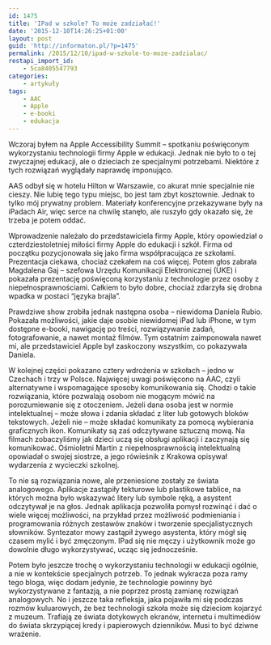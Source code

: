 ```yaml
---
id: 1475
title: 'IPad w szkole? To może zadziałać!'
date: '2015-12-10T14:26:25+01:00'
layout: post
guid: 'http://informaton.pl/?p=1475'
permalink: /2015/12/10/ipad-w-szkole-to-moze-zadzialac/
restapi_import_id:
    - 5ca8405547793
categories:
    - artykuły
tags:
    - AAC
    - Apple
    - e-booki
    - edukacja
---
```


Wczoraj byłem na Apple Accessibility Summit – spotkaniu poświęconym wykorzystaniu technologii firmy Apple w edukacji. Jednak nie było to o tej zwyczajnej edukacji, ale o dzieciach ze specjalnymi potrzebami. Niektóre z tych rozwiązań wyglądały naprawdę imponująco.

AAS odbył się w hotelu Hilton w Warszawie, co akurat mnie specjalnie nie cieszy. Nie lubię tego typu miejsc, bo jest tam zbyt kosztownie. Jednak to tylko mój prywatny problem. Materiały konferencyjne przekazywane były na iPadach Air, więc serce na chwilę stanęło, ale ruszyło gdy okazało się, że trzeba je potem oddać.

Wprowadzenie należało do przedstawiciela firmy Apple, który opowiedział o czterdziestoletniej miłości firmy Apple do edukacji i szkół. Firma od początku pozycjonowała się jako firma współpracująca ze szkołami. Prezentacja ciekawa, chociaż czekałem na coś więcej. Potem głos zabrała Magdalena Gaj – szefowa Urzędu Komunikacji Elektronicznej (UKE) i pokazała prezentację poświęconą korzystaniu z technologie przez osoby z niepełnosprawnościami. Całkiem to było dobre, chociaż zdarzyła się drobna wpadka w postaci “języka brajla”.

Prawdziwe show zrobiła jednak następna osoba – niewidoma Daniela Rubio. Pokazała możliwości, jakie daje osobie niewidomej iPad lub iPhone, w tym dostępne e-booki, nawigację po treści, rozwiązywanie zadań, fotografowanie, a nawet montaż filmów. Tym ostatnim zaimponowała nawet mi, ale przedstawiciel Apple był zaskoczony wszystkim, co pokazywała Daniela.

W kolejnej części pokazano cztery wdrożenia w szkołach – jedno w Czechach i trzy w Polsce. Najwięcej uwagi poświęcono na AAC, czyli alternatywne i wspomagające sposoby komunikowania się. Chodzi o takie rozwiązania, które pozwalają osobom nie mogącym mówić na porozumiewanie się z otoczeniem. Jeżeli dana osoba jest w normie intelektualnej – może słowa i zdania składać z liter lub gotowych bloków tekstowych. Jeżeli nie – może składać komunikaty za pomocą wybierania graficznych ikon. Komunikaty są zaś odczytywane sztuczną mową. Na filmach zobaczyliśmy jak dzieci uczą się obsługi aplikacji i zaczynają się komunikować. Ośmioletni Martin z niepełnosprawnością intelektualną opowiadał o swojej siostrze, a jego rówieśnik z Krakowa opisywał wydarzenia z wycieczki szkolnej.

To nie są rozwiązania nowe, ale przeniesione zostały ze świata analogowego. Aplikacje zastąpiły tekturowe lub plastikowe tablice, na których można było wskazywać litery lub symbole ręką, a asystent odczytywał je na głos. Jednak aplikacja pozwoliła pomysł rozwinąć i dać o wiele więcej możliwości, na przykład przez możliwość podmieniania i programowania różnych zestawów znaków i tworzenie specjalistycznych słowników. Syntezator mowy zastąpił żywego asystenta, który mógł się czasem mylić i być zmęczonym. IPad się nie męczy i użytkownik może go dowolnie długo wykorzystywać, ucząc się jednocześnie.

Potem było jeszcze trochę o wykorzystaniu technologii w edukacji ogólnie, a nie w kontekście specjalnych potrzeb. To jednak wykracza poza ramy tego bloga, więc dodam jedynie, że technologie powinny być wykorzystywane z fantazją, a nie poprzez prostą zamianę rozwiązań analogowych. No i jeszcze taka refleksja, jaka pojawiła mi się podczas rozmów kuluarowych, że bez technologii szkoła może się dzieciom kojarzyć z muzeum. Trafiają ze świata dotykowych ekranów, internetu i multimediów do świata skrzypiącej kredy i papierowych dzienników. Musi to być dziwne wrażenie.